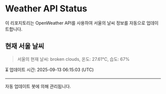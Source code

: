 
# Weather API Status

이 리포지토리는 OpenWeather API를 사용하여 서울의 날씨 정보를 자동으로 업데이트합니다.

## 현재 서울 날씨
> 서울의 현재 날씨: broken clouds, 온도: 27.61°C, 습도: 67%

⏳ 업데이트 시간: 2025-09-13 06:15:03 (UTC)

---
자동 업데이트 봇에 의해 관리됩니다.
